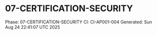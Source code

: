 # 07-CERTIFICATION-SECURITY
Phase: 07-CERTIFICATION-SECURITY
CI: CI-AP001-004
Generated: Sun Aug 24 22:41:07 UTC 2025
